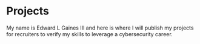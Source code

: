 # Projects
My name is Edward L Gaines III and here is where I will publish my projects for recruiters to verify my skills to leverage a cybersecurity career. 
